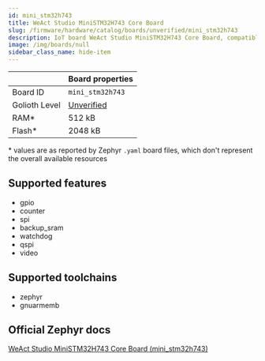 ```yaml
---
id: mini_stm32h743
title: WeAct Studio MiniSTM32H743 Core Board
slug: /firmware/hardware/catalog/boards/unverified/mini_stm32h743
description: IoT board WeAct Studio MiniSTM32H743 Core Board, compatible with Golioth at unverified level.
image: /img/boards/null
sidebar_class_name: hide-item
---
```


[//]: # (This is an auto-generated file, do not edit! Changes to it will be lost upon re-generation)



|                | Board properties     |
| -------------  | -------------------- |
| Board ID       | `mini_stm32h743` |
| Golioth Level  | [Unverified](/firmware/hardware#unverified-boards) |
| RAM*           | 512 kB |
| Flash*         | 2048 kB |

\* values are as reported by Zephyr `.yaml` board files, which don't represent the overall available resources



## Supported features

* gpio
* counter
* spi
* backup_sram
* watchdog
* qspi
* video

## Supported toolchains

* zephyr
* gnuarmemb

## Official Zephyr docs

[WeAct Studio MiniSTM32H743 Core Board (mini_stm32h743)](https://docs.zephyrproject.org/latest/boards/weact/mini_stm32h743/doc/index.html)
